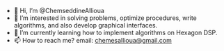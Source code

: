 - 👋 Hi, I’m @ChemseddineAllioua
- 👀 I’m interested in solving problems, optimize procedures, write algorithms, and also develop graphical interfaces.
- 🌱 I’m currently learning how to implement algorithms on Hexagon DSP.
- 📫 How to reach me? 
  email: chemesallioua@gmail.com

<!---
ChemseddineAllioua/ChemseddineAllioua is a ✨ special ✨ repository because its `README.md` (this file) appears on your GitHub profile.
You can click the Preview link to take a look at your changes.
--->

